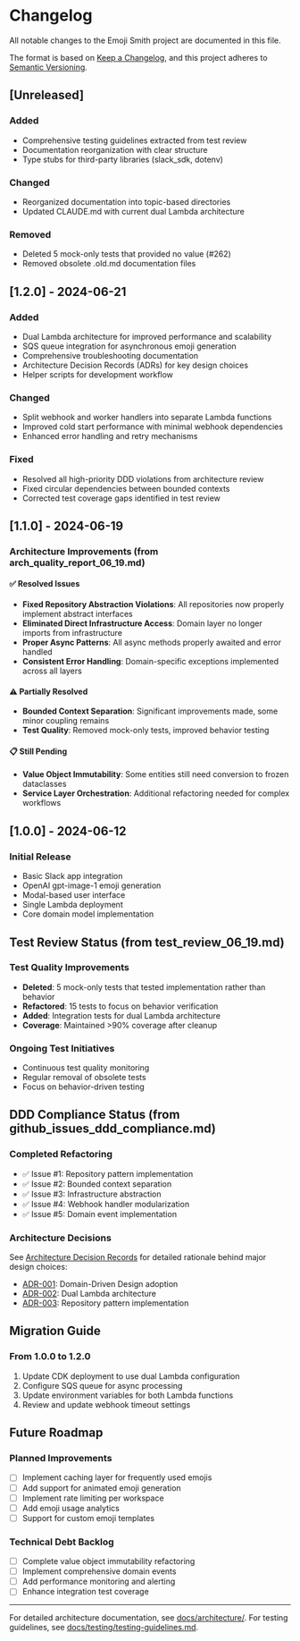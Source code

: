 # Changelog

All notable changes to the Emoji Smith project are documented in this file.

The format is based on [Keep a Changelog](https://keepachangelog.com/en/1.0.0/),
and this project adheres to [Semantic Versioning](https://semver.org/spec/v2.0.0.html).

## [Unreleased]

### Added
- Comprehensive testing guidelines extracted from test review
- Documentation reorganization with clear structure
- Type stubs for third-party libraries (slack_sdk, dotenv)

### Changed
- Reorganized documentation into topic-based directories
- Updated CLAUDE.md with current dual Lambda architecture

### Removed
- Deleted 5 mock-only tests that provided no value (#262)
- Removed obsolete .old.md documentation files

## [1.2.0] - 2024-06-21

### Added
- Dual Lambda architecture for improved performance and scalability
- SQS queue integration for asynchronous emoji generation
- Comprehensive troubleshooting documentation
- Architecture Decision Records (ADRs) for key design choices
- Helper scripts for development workflow

### Changed
- Split webhook and worker handlers into separate Lambda functions
- Improved cold start performance with minimal webhook dependencies
- Enhanced error handling and retry mechanisms

### Fixed
- Resolved all high-priority DDD violations from architecture review
- Fixed circular dependencies between bounded contexts
- Corrected test coverage gaps identified in test review

## [1.1.0] - 2024-06-19

### Architecture Improvements (from arch_quality_report_06_19.md)

#### ✅ Resolved Issues
- **Fixed Repository Abstraction Violations**: All repositories now properly implement abstract interfaces
- **Eliminated Direct Infrastructure Access**: Domain layer no longer imports from infrastructure
- **Proper Async Patterns**: All async methods properly awaited and error handled
- **Consistent Error Handling**: Domain-specific exceptions implemented across all layers

#### ⚠️ Partially Resolved
- **Bounded Context Separation**: Significant improvements made, some minor coupling remains
- **Test Quality**: Removed mock-only tests, improved behavior testing

#### 📋 Still Pending
- **Value Object Immutability**: Some entities still need conversion to frozen dataclasses
- **Service Layer Orchestration**: Additional refactoring needed for complex workflows

## [1.0.0] - 2024-06-12

### Initial Release
- Basic Slack app integration
- OpenAI gpt-image-1 emoji generation
- Modal-based user interface
- Single Lambda deployment
- Core domain model implementation

## Test Review Status (from test_review_06_19.md)

### Test Quality Improvements
- **Deleted**: 5 mock-only tests that tested implementation rather than behavior
- **Refactored**: 15 tests to focus on behavior verification
- **Added**: Integration tests for dual Lambda architecture
- **Coverage**: Maintained >90% coverage after cleanup

### Ongoing Test Initiatives
- Continuous test quality monitoring
- Regular removal of obsolete tests
- Focus on behavior-driven testing

## DDD Compliance Status (from github_issues_ddd_compliance.md)

### Completed Refactoring
- ✅ Issue #1: Repository pattern implementation
- ✅ Issue #2: Bounded context separation
- ✅ Issue #3: Infrastructure abstraction
- ✅ Issue #4: Webhook handler modularization
- ✅ Issue #5: Domain event implementation

### Architecture Decisions
See [Architecture Decision Records](./adr/) for detailed rationale behind major design choices:
- [ADR-001](./adr/001-use-ddd-architecture.md): Domain-Driven Design adoption
- [ADR-002](./adr/002-two-lambda-separation.md): Dual Lambda architecture
- [ADR-003](./adr/003-repository-pattern.md): Repository pattern implementation

## Migration Guide

### From 1.0.0 to 1.2.0
1. Update CDK deployment to use dual Lambda configuration
2. Configure SQS queue for async processing
3. Update environment variables for both Lambda functions
4. Review and update webhook timeout settings

## Future Roadmap

### Planned Improvements
- [ ] Implement caching layer for frequently used emojis
- [ ] Add support for animated emoji generation
- [ ] Implement rate limiting per workspace
- [ ] Add emoji usage analytics
- [ ] Support for custom emoji templates

### Technical Debt Backlog
- [ ] Complete value object immutability refactoring
- [ ] Implement comprehensive domain events
- [ ] Add performance monitoring and alerting
- [ ] Enhance integration test coverage

---

For detailed architecture documentation, see [docs/architecture/](./architecture/).
For testing guidelines, see [docs/testing/testing-guidelines.md](./testing/testing-guidelines.md).
